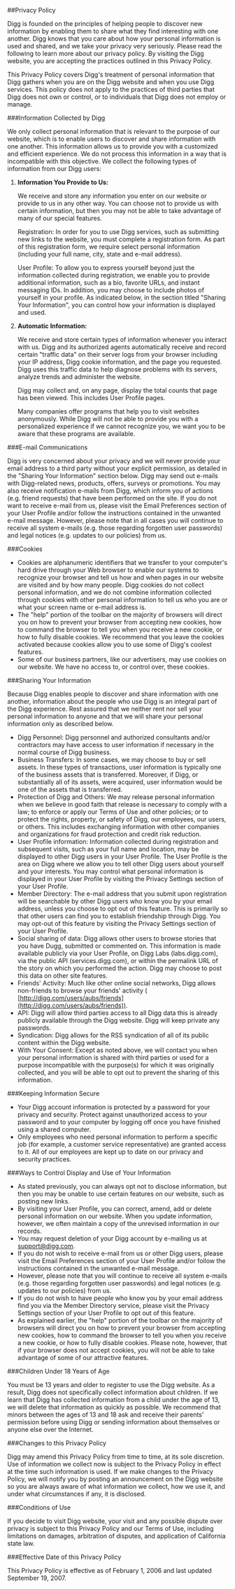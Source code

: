 

##Privacy Policy



Digg is founded on the principles of helping people to discover new information by enabling them to share what they find interesting with one another. Digg knows that you care about how your personal information is used and shared, and we take your privacy very seriously. Please read the following to learn more about our privacy policy. By visiting the Digg website, you are accepting the practices outlined in this Privacy Policy.



This Privacy Policy covers Digg's treatment of personal information that Digg gathers when you are on the Digg website and when you use Digg services. This policy does not apply to the practices of third parties that Digg does not own or control, or to individuals that Digg does not employ or manage.


###Information Collected by Digg



We only collect personal information that is relevant to the purpose of our website, which is to enable users to discover and share information with one another. This information allows us to provide you with a customized and efficient experience. We do not process this information in a way that is incompatible with this objective. We collect the following types of information from our Digg users:



  1. **Information You Provide to Us:**

      We receive and store any information you enter on our website or provide to us in any other way. You can choose not to provide us with certain information, but then you may not be able to take advantage of many of our special features.

      Registration: In order for you to use Digg services, such as submitting new links to the website, you must complete a registration form. As part of this registration form, we require select personal information (including your full name, city, state and e-mail address).



      User Profile: To allow you to express yourself beyond just the information collected during registration, we enable you to provide additional information, such as a bio, favorite URLs, and instant messaging IDs. In addition, you may choose to include photos of yourself in your profile. As indicated below, in the section titled "Sharing Your Information", you can control how your information is displayed and used.
  2. **Automatic Information:**

      We receive and store certain types of information whenever you interact with us. Digg and its authorized agents automatically receive and record certain "traffic data" on their server logs from your browser including your IP address, Digg cookie information, and the page you requested. Digg uses this traffic data to help diagnose problems with its servers, analyze trends and administer the website.

      Digg may collect and, on any page, display the total counts that page has been viewed. This includes User Profile pages.



      Many companies offer programs that help you to visit websites anonymously. While Digg will not be able to provide you with a personalized experience if we cannot recognize you, we want you to be aware that these programs are available.



###E-mail Communications



Digg is very concerned about your privacy and we will never provide your email address to a third party without your explicit permission, as detailed in the "Sharing Your Information" section below. Digg may send out e-mails with Digg-related news, products, offers, surveys or promotions. You may also receive notification e-mails from Digg, which inform you of actions (e.g. friend requests) that have been performed on the site. If you do not want to receive e-mail from us, please visit the Email Preferences section of your User Profile and/or follow the instructions contained in the unwanted e-mail message. However, please note that in all cases you will continue to receive all system e-mails (e.g. those regarding forgotten user passwords) and legal notices (e.g. updates to our policies) from us.


###Cookies



  * Cookies are alphanumeric identifiers that we transfer to your computer's hard drive through your Web browser to enable our systems to recognize your browser and tell us how and when pages in our website are visited and by how many people. Digg cookies do not collect personal information, and we do not combine information collected through cookies with other personal information to tell us who you are or what your screen name or e-mail address is.
  * The "help" portion of the toolbar on the majority of browsers will direct you on how to prevent your browser from accepting new cookies, how to command the browser to tell you when you receive a new cookie, or how to fully disable cookies. We recommend that you leave the cookies activated because cookies allow you to use some of Digg's coolest features.
  * Some of our business partners, like our advertisers, may use cookies on our website. We have no access to, or control over, these cookies.



###Sharing Your Information



Because Digg enables people to discover and share information with one another, information about the people who use Digg is an integral part of the Digg experience. Rest assured that we neither rent nor sell your personal information to anyone and that we will share your personal information only as described below.



  * Digg Personnel: Digg personnel and authorized consultants and/or contractors may have access to user information if necessary in the normal course of Digg business.
  * Business Transfers: In some cases, we may choose to buy or sell assets. In these types of transactions, user information is typically one of the business assets that is transferred. Moreover, if Digg, or substantially all of its assets, were acquired, user information would be one of the assets that is transferred.
  * Protection of Digg and Others: We may release personal information when we believe in good faith that release is necessary to comply with a law; to enforce or apply our Terms of Use and other policies; or to protect the rights, property, or safety of Digg, our employees, our users, or others. This includes exchanging information with other companies and organizations for fraud protection and credit risk reduction.
  * User Profile information: Information collected during registration and subsequent visits, such as your full name and location, may be displayed to other Digg users in your User Profile. The User Profile is the area on Digg where we allow you to tell other Digg users about yourself and your interests. You may control what personal information is displayed in your User Profile by visiting the Privacy Settings section of your User Profile.
  * Member Directory: The e-mail address that you submit upon registration will be searchable by other Digg users who know you by your email address, unless you choose to opt out of this feature. This is primarily so that other users can find you to establish friendship through Digg. You may opt-out of this feature by visiting the Privacy Settings section of your User Profile.
  * Social sharing of data: Digg allows other users to browse stories that you have Dugg, submitted or commented on. This information is made available publicly via your User Profile, on Digg Labs (labs.digg.com), via the public API (services.digg.com), or within the permalink URL of the story on which you performed the action. Digg may choose to post this data on other site features.
  * Friends' Activity: Much like other online social networks, Digg allows non-friends to browse your friends' activity ( [http://digg.com/users/aubs/friends](http://digg.com/users/aubs/friends)).
  * API: Digg will allow third parties access to all Digg data this is already publicly available through the Digg website. Digg will keep private any passwords.
  * Syndication: Digg allows for the RSS syndication of all of its public content within the Digg website.
  * With Your Consent: Except as noted above, we will contact you when your personal information is shared with third parties or used for a purpose incompatible with the purpose(s) for which it was originally collected, and you will be able to opt out to prevent the sharing of this information.



###Keeping Information Secure



  * Your Digg account information is protected by a password for your privacy and security. Protect against unauthorized access to your password and to your computer by logging off once you have finished using a shared computer.
  * Only employees who need personal information to perform a specific job (for example, a customer service representative) are granted access to it. All of our employees are kept up to date on our privacy and security practices.



###Ways to Control Display and Use of Your Information



  * As stated previously, you can always opt not to disclose information, but then you may be unable to use certain features on our website, such as posting new links.
  * By visiting your User Profile, you can correct, amend, add or delete personal information on our website. When you update information, however, we often maintain a copy of the unrevised information in our records.
  * You may request deletion of your Digg account by e-mailing us at [support@digg.com](mailto:support@digg.com).
  * If you do not wish to receive e-mail from us or other Digg users, please visit the Email Preferences section of your User Profile and/or follow the instructions contained in the unwanted e-mail message.
  * However, please note that you will continue to receive all system e-mails (e.g. those regarding forgotten user passwords) and legal notices (e.g. updates to our policies) from us.
  * If you do not wish to have people who know you by your email address find you via the Member Directory service, please visit the Privacy Settings section of your User Profile to opt out of this feature.
  * As explained earlier, the "help" portion of the toolbar on the majority of browsers will direct you on how to prevent your browser from accepting new cookies, how to command the browser to tell you when you receive a new cookie, or how to fully disable cookies. Please note, however, that if your browser does not accept cookies, you will not be able to take advantage of some of our attractive features.



###Children Under 18 Years of Age



You must be 13 years and older to register to use the Digg website. As a result, Digg does not specifically collect information about children. If we learn that Digg has collected information from a child under the age of 13, we will delete that information as quickly as possible. We recommend that minors between the ages of 13 and 18 ask and receive their parents' permission before using Digg or sending information about themselves or anyone else over the Internet.


###Changes to this Privacy Policy



Digg may amend this Privacy Policy from time to time, at its sole discretion. Use of information we collect now is subject to the Privacy Policy in effect at the time such information is used. If we make changes to the Privacy Policy, we will notify you by posting an announcement on the Digg website so you are always aware of what information we collect, how we use it, and under what circumstances if any, it is disclosed.


###Conditions of Use



If you decide to visit Digg website, your visit and any possible dispute over privacy is subject to this Privacy Policy and our Terms of Use, including limitations on damages, arbitration of disputes, and application of California state law.


###Effective Date of this Privacy Policy



This Privacy Policy is effective as of February 1, 2006 and last updated September 19, 2007.

